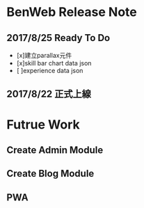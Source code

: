 # BenWeb Release Note
## 2017/8/25 Ready To Do
- [x]建立parallax元件
- [x]skill bar chart data json 
- [ ]experience data json 
## 2017/8/22 正式上線
# Futrue Work
## Create Admin Module
## Create Blog Module
## PWA

